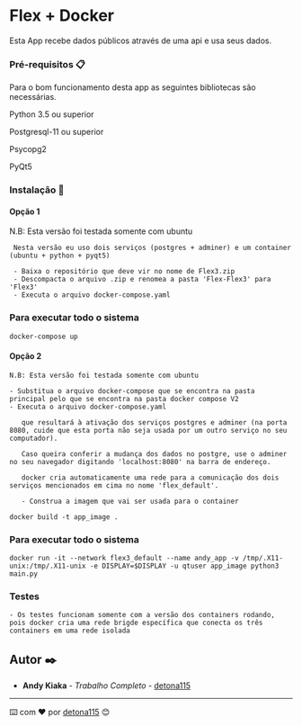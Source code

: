 # Flex + Docker

Esta App recebe dados públicos através de uma api e usa seus dados.

### Pré-requisitos 📋

Para o bom funcionamento desta app as seguintes bibliotecas são necessárias.

Python 3.5 ou superior

Postgresql-11 ou superior

Psycopg2

PyQt5

### Instalação 🔧

#### Opção 1

   N.B: Esta versão foi testada somente com ubuntu

     Nesta versão eu uso dois serviços (postgres + adminer) e um container (ubuntu + python + pyqt5)

     - Baixa o repositório que deve vir no nome de Flex3.zip 
     - Descompacta o arquivo .zip e renomea a pasta 'Flex-Flex3' para 'Flex3'
     - Executa o arquivo docker-compose.yaml

 ### Para executar todo o sistema
 ```
 docker-compose up
 ```
       
   
#### Opção 2

    N.B: Esta versão foi testada somente com ubuntu
    
    - Substitua o arquivo docker-compose que se encontra na pasta principal pelo que se encontra na pasta docker compose V2 
    - Executa o arquivo docker-compose.yaml
    
       que resultará à ativação dos serviços postgres e adminer (na porta 8080, cuide que esta porta não seja usada por um outro serviço no seu computador).

       Caso queira conferir a mudança dos dados no postgre, use o adminer no seu navegador digitando 'localhost:8080' na barra de endereço.

       docker cria automaticamente uma rede para a comunicação dos dois serviços mencionados em cima no nome 'flex_default'.

       - Construa a imagem que vai ser usada para o container
         
   ```
   docker build -t app_image .
   ```


   ### Para executar todo o sistema

   ```
   docker run -it --network flex3_default --name andy_app -v /tmp/.X11-unix:/tmp/.X11-unix -e DISPLAY=$DISPLAY -u qtuser app_image python3 main.py
   ```
    
 
       
### Testes
    - Os testes funcionam somente com a versão dos containers rodando, pois docker cria uma rede brigde específica que conecta os três containers em uma rede isolada

## Autor ✒️

* **Andy Kiaka** - *Trabalho Completo* - [detona115](https://github.com/detona115)

---
⌨️ com ❤️ por [detona115](https://github.com/detona115) 😊


